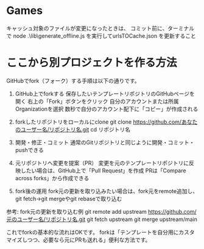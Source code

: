 # Games
キャッシュ対象のファイルが変更になったときは、
コミット前に、ターミナルで node .\lib\generate_offline.js を実行してurlsTOCache.json を更新すること

# ここから別プロジェクトを作る方法

GitHubでfork（フォーク）する手順は以下の通りです。

1. GitHub上でforkする
    保存したいテンプレートリポジトリのGitHubページを開く
    右上の「Fork」ボタンをクリック
    自分のアカウントまたは所属Organizationを選択
    数秒で自分のアカウント配下に「コピー」が作成される

2. forkしたリポジトリをローカルにclone
git clone https://github.com/あなたのユーザー名/リポジトリ名.git
cd リポジトリ名

3. 開発・修正・コミット
通常のGitリポジトリと同じように開発・コミット・pushできる

4. 元リポジトリへ変更を提案（PR）
    変更を元のテンプレートリポジトリに反映したい場合は、GitHub上で「Pull Request」を作成
    PRは「Compare across forks」から作成できる

5. fork後の運用
fork元の更新を取り込みたい場合は、fork元をremote追加し、git fetch→git mergeやgit rebaseで取り込む

参考: fork元の更新を取り込む例
git remote add upstream https://github.com/元のユーザー名/リポジトリ名.git
git fetch upstream
git merge upstream/main

これでforkの基本的な流れはOKです。
forkは「テンプレートを自分用にカスタマイズしつつ、必要なら元にPRも送れる」便利な方法です。